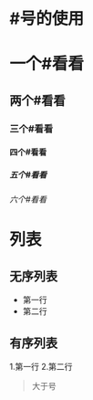 # #号的使用

# 一个#看看
  
## 两个#看看
  
### 三个#看看
  
#### 四个#看看
  
##### 五个#看看
  
###### 六个#看看

# 列表
## 无序列表
- 第一行
- 第二行
## 有序列表
1.第一行
2.第二行


>大于号
